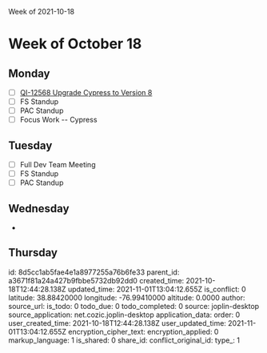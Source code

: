 Week of 2021-10-18

# Week of October 18

## Monday
 - [ ] [QI-12568 Upgrade Cypress to Version 8](:/b1b403196b5641f68187f631f99f4736)
 - [ ] FS Standup
 - [ ] PAC Standup
 - [ ] Focus Work -- Cypress

## Tuesday
 - [ ] Full Dev Team Meeting
 - [ ] FS Standup
 - [ ] PAC Standup

## Wednesday
-

## Thursday

id: 8d5cc1ab5fae4e1a8977255a76b6fe33
parent_id: a3671f81a24a427b9fbbe5732db92dd0
created_time: 2021-10-18T12:44:28.138Z
updated_time: 2021-11-01T13:04:12.655Z
is_conflict: 0
latitude: 38.88420000
longitude: -76.99410000
altitude: 0.0000
author: 
source_url: 
is_todo: 0
todo_due: 0
todo_completed: 0
source: joplin-desktop
source_application: net.cozic.joplin-desktop
application_data: 
order: 0
user_created_time: 2021-10-18T12:44:28.138Z
user_updated_time: 2021-11-01T13:04:12.655Z
encryption_cipher_text: 
encryption_applied: 0
markup_language: 1
is_shared: 0
share_id: 
conflict_original_id: 
type_: 1